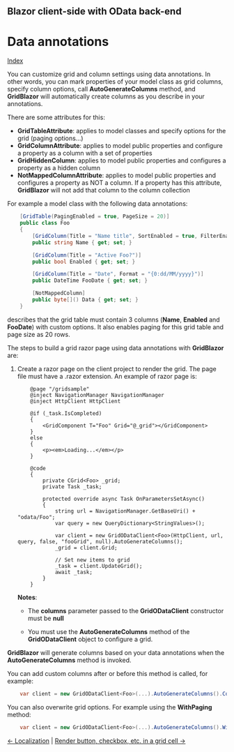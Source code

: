 ## Blazor client-side with OData back-end

# Data annotations

[Index](Documentation.md)

You can customize grid and column settings using data annotations. In other words, you can mark properties of your model class as grid columns, specify column options, call **AutoGenerateColumns** method, and **GridBlazor** will automatically create columns as you describe in your annotations.

There are some attributes for this:

* **GridTableAttribute**: applies to model classes and specify options for the grid (paging options...)
* **GridColumnAttribute**: applies to model public properties and configure a property as a column with a set of properties
* **GridHiddenColumn**: applies to model public properties and configures a property as a hidden column
* **NotMappedColumnAttribute**: applies to model public properties and configures a property as NOT a column. If a property has this attribute, **GridBlazor** will not add that column to the column collection

For example a model class with the following data annotations:
 
```c#
    [GridTable(PagingEnabled = true, PageSize = 20)]
    public class Foo
    {
        [GridColumn(Title = "Name title", SortEnabled = true, FilterEnabled = true)]
        public string Name { get; set; }

        [GridColumn(Title = "Active Foo?")]
        public bool Enabled { get; set; }

        [GridColumn(Title = "Date", Format = "{0:dd/MM/yyyy}")]
        public DateTime FooDate { get; set; }

        [NotMappedColumn]
        public byte[]() Data { get; set; }
    }
```
describes that the grid table must contain 3 columns (**Name**, **Enabled** and **FooDate**) with custom options. It also enables paging for this grid table and page size as 20 rows.

The steps to build a grid razor page using data annotations with **GridBlazor** are:

1. Create a razor page on the client project to render the grid. The page file must have a .razor extension. An example of razor page is:

    ```razor
        @page "/gridsample"
        @inject NavigationManager NavigationManager
        @inject HttpClient HttpClient

        @if (_task.IsCompleted)
        {
            <GridComponent T="Foo" Grid="@_grid"></GridComponent>
        }
        else
        {
            <p><em>Loading...</em></p>
        }

        @code
        {
            private CGrid<Foo> _grid;
            private Task _task;

            protected override async Task OnParametersSetAsync()
            {
                string url = NavigationManager.GetBaseUri() + "odata/Foo";
                var query = new QueryDictionary<StringValues>();

                var client = new GridODataClient<Foo>(HttpClient, url, query, false, "fooGrid", null).AutoGenerateColumns();
                _grid = client.Grid;

                // Set new items to grid
                _task = client.UpdateGrid();
                await _task;
            }
        }
    ```

    **Notes**:
    * The **columns** parameter passed to the **GridODataClient** constructor must be **null**

    * You must use the **AutoGenerateColumns** method of the **GridODataClient** object to configure a grid.


**GridBlazor** will generate columns based on your data annotations when the **AutoGenerateColumns** method is invoked. 

You can add custom columns after or before this method is called, for example:

```c#
    var client = new GridODataClient<Foo>(...).AutoGenerateColumns().Columns(columns=>columns.Add(foo=>foo.Child.Price))
```

You can also overwrite grid options. For example using the **WithPaging** method:

```c#
    var client = new GridODataClient<Foo>(...).AutoGenerateColumns().WithPaging(10)
```

[<- Localization](Localization.md) | [Render button, checkbox, etc. in a grid cell ->](Render_button_checkbox_etc_in_a_grid_cell.md)